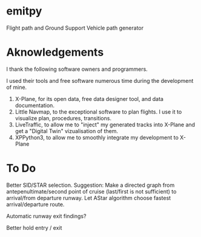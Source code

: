 # emitpy

Flight path and Ground Support Vehicle path generator


# Aknowledgements

I thank the following software owners and programmers.

I used their tools and free software numerous time during the development of mine.

 1. X-Plane, for its open data, free data designer tool, and data documentation.
 2. Little Navmap, to the exceptional software to plan flights. I use it to visualize plan, procedures, transitions.
 3. LiveTraffic, to allow me to "inject" my generated tracks into X-Plane and get a "Digital Twin" vizualisation of them.
 4. XPPython3, to allow me to smoothly integrate my development to X-Plane


# To Do

Better SID/STAR selection.
Suggestion: Make a directed graph from antepenultimate/second point of cruise (last/first is not sufficient) to arrival/from departure runway.
Let AStar algorithm choose fastest arrival/departure route.

Automatic runway exit findings?


Better hold entry / exit